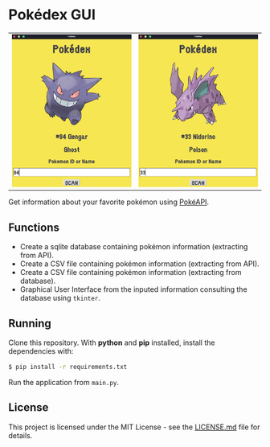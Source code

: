 # Pokédex GUI

<table>
  <tr>
    <td><img src="./pokedex/img/screenshot_gengar.png" alt="Pokédex GUI project screenshot." width="100%"></td>
    <td><img src="./pokedex/img/screenshot_nidorino.png" alt="Pokédex GUI project screenshot." width="100%"></td>
  </tr>
</table>

Get information about your favorite pokémon using [PokéAPI](https://pokeapi.co/).

## Functions

- Create a sqlite database containing pokémon information (extracting from API).
- Create a CSV file containing pokémon information (extracting from API).
- Create a CSV file containing pokémon information (extracting from database).
- Graphical User Interface from the inputed information consulting the database using `tkinter`.

## Running
Clone this repository. With **python** and **pip** installed, install the dependencies with:
```sh
$ pip install -r requirements.txt
```
Run the application from `main.py`.

## License
This project is licensed under the MIT License - see the [LICENSE.md](https://github.com/gabriel-venezian/my-etl/blob/main/LICENSE.md) file for details.
